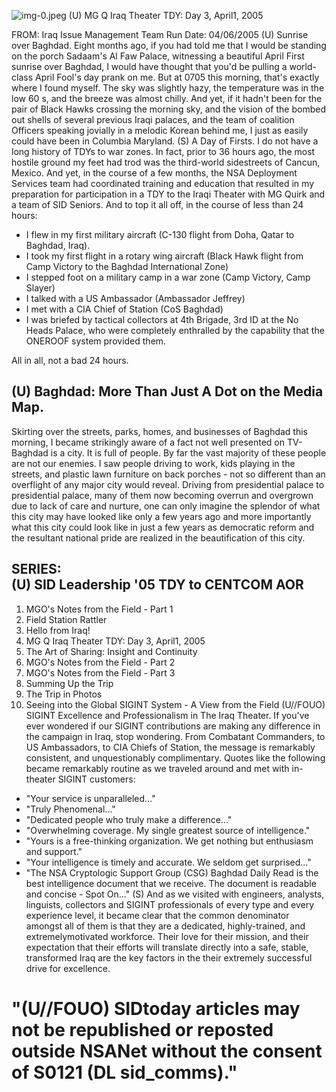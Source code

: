 ![img-0.jpeg](img-0.jpeg)
(U) MG Q Iraq Theater TDY: Day 3, April1, 2005

FROM:
Iraq Issue Management Team
Run Date: 04/06/2005
(U) Sunrise over Baghdad. Eight months ago, if you had told me that I would be standing on the porch Sadaam's Al Faw Palace, witnessing a beautiful April First sunrise over Baghdad, I would have thought that you'd be pulling a world-class April Fool's day prank on me. But at 0705 this morning, that's exactly where I found myself. The sky was slightly hazy, the temperature was in the low 60 s, and the breeze was almost chilly. And yet, if it hadn't been for the pair of Black Hawks crossing the morning sky, and the vision of the bombed out shells of several previous Iraqi palaces, and the team of coalition Officers speaking jovially in a melodic Korean behind me, I just as easily could have been in Columbia Maryland.
(S) A Day of Firsts. I do not have a long history of TDYs to war zones. In fact, prior to 36 hours ago, the most hostile ground my feet had trod was the third-world sidestreets of Cancun, Mexico. And yet, in the course of a few months, the NSA Deployment Services team had coordinated training and education that resulted in my preparation for participation in a TDY to the Iraqi Theater with MG Quirk and a team of SID Seniors. And to top it all off, in the course of less than 24 hours:

- I flew in my first military aircraft (C-130 flight from Doha, Qatar to Baghdad, Iraq).
- I took my first flight in a rotary wing aircraft (Black Hawk flight from Camp Victory to the Baghdad International Zone)
- I stepped foot on a military camp in a war zone (Camp Victory, Camp Slayer)
- I talked with a US Ambassador (Ambassador Jeffrey)
- I met with a CIA Chief of Station (CoS Baghdad)
- I was briefed by tactical collectors at 4th Brigade, 3rd ID at the No Heads Palace, who were completely enthralled by the capability that the ONEROOF system provided them.

All in all, not a bad 24 hours.

## (U) Baghdad: More Than Just A Dot on the Media Map.

Skirting over the streets, parks, homes, and businesses of Baghdad this morning, I became strikingly aware of a fact not well presented on TV- Baghdad is a city. It is full of people. By far the vast majority of these people are not our enemies. I saw people driving to work, kids playing in the streets, and plastic lawn furniture on back porches - not so different than an overflight of any major city would reveal. Driving from presidential palace to presidential palace, many of them now becoming overrun and overgrown due to lack of care and nurture, one can only imagine the splendor of what this city may have looked like only a few years ago and more importantly what this city could look like in just a few years as democratic reform and the resultant national pride are realized in the beautification of this city.

## SERIES: <br> (U) SID Leadership '05 TDY to CENTCOM AOR

1. MGO's Notes from the Field - Part 1
2. Field Station Rattler
3. Hello from Iraq!
4. MG Q Iraq Theater TDY: Day 3, April1, 2005
5. The Art of Sharing: Insight and Continuity
6. MGO's Notes from the Field - Part 2
7. MGO's Notes from the Field - Part 3
8. Summing Up the Trip
9. The Trip in Photos
10. Seeing into the Global SIGINT System - A View from the Field
(U//FOUO) SIGINT Excellence and Professionalism in The Iraq Theater. If you've ever wondered if our SIGINT contributions are making any difference in the campaign in Iraq, stop wondering. From Combatant Commanders, to US Ambassadors, to CIA Chiefs of Station, the message is remarkably consistent, and unquestionably complimentary. Quotes like the following became remarkably routine as we traveled around and met with in-theater SIGINT customers:

- "Your service is unparalleled..."
- "Truly Phenomenal..."
- "Dedicated people who truly make a difference..."
- "Overwhelming coverage. My single greatest source of intelligence."
- "Yours is a free-thinking organization. We get nothing but enthusiasm and support."
- "Your intelligence is timely and accurate. We seldom get surprised..."
- "The NSA Cryptologic Support Group (CSG) Baghdad Daily Read is the best intelligence document that we receive. The document is readable and concise - Spot On..."
(S) And as we visited with engineers, analysts, linguists, collectors and SIGINT professionals of every type and every experience level, it became clear that the common denominator amongst all of them is that they are a dedicated, highly-trained, and extremelymotivated workforce. Their love for their mission, and their expectation that their efforts will translate directly into a safe, stable, transformed Iraq are the key factors in the their extremely successful drive for excellence.


# "(U//FOUO) SIDtoday articles may not be republished or reposted outside NSANet without the consent of S0121 (DL sid_comms)."
